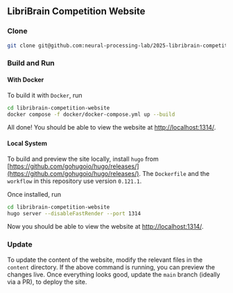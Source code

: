 ## LibriBrain Competition Website

### Clone

```bash
git clone git@github.com:neural-processing-lab/2025-libribrain-competition.git
```



### Build and Run

#### With Docker

To build it with `Docker`, run

```bash
cd libribrain-competition-website
docker compose -f docker/docker-compose.yml up --build
```

All done! You should be able to view the website at [http://localhost:1314/](http://localhost:1314/).

#### Local System

To build and preview the site locally, install `hugo` from [https://github.com/gohugoio/hugo/releases/](https://github.com/gohugoio/hugo/releases/). The `Dockerfile` and the `workflow` in this repository use version `0.121.1`.

Once installed, run

```bash
cd libribrain-competition-website
hugo server --disableFastRender --port 1314
```

Now you should be able to view the website at [http://localhost:1314/](http://localhost:1314/).



### Update

To update the content of the website, modify the relevant files in the `content` directory. If the above command is running, you can preview the changes live. Once everything looks good, update the `main` branch (ideally via a PR), to deploy the site.

